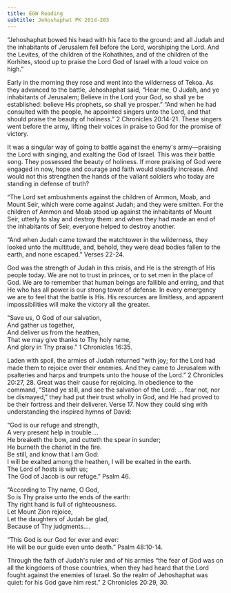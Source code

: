 ```yaml
---
title: EGW Reading
subtitle: Jehoshaphat PK 201d-203
---
```


“Jehoshaphat bowed his head with his face to the ground: and all Judah and the inhabitants of Jerusalem fell before the Lord, worshiping the Lord. And the Levites, of the children of the Kohathites, and of the children of the Korhites, stood up to praise the Lord God of Israel with a loud voice on high.”

Early in the morning they rose and went into the wilderness of Tekoa. As they advanced to the battle, Jehoshaphat said, “Hear me, O Judah, and ye inhabitants of Jerusalem; Believe in the Lord your God, so shall ye be established: believe His prophets, so shall ye prosper.” “And when he had consulted with the people, he appointed singers unto the Lord, and that should praise the beauty of holiness.” 2 Chronicles 20:14-21. These singers went before the army, lifting their voices in praise to God for the promise of victory.

It was a singular way of going to battle against the enemy's army—praising the Lord with singing, and exalting the God of Israel. This was their battle song. They possessed the beauty of holiness. If more praising of God were engaged in now, hope and courage and faith would steadily increase. And would not this strengthen the hands of the valiant soldiers who today are standing in defense of truth?

“The Lord set ambushments against the children of Ammon, Moab, and Mount Seir, which were come against Judah; and they were smitten. For the children of Ammon and Moab stood up against the inhabitants of Mount Seir, utterly to slay and destroy them: and when they had made an end of the inhabitants of Seir, everyone helped to destroy another.

“And when Judah came toward the watchtower in the wilderness, they looked unto the multitude, and, behold, they were dead bodies fallen to the earth, and none escaped.” Verses 22-24.

God was the strength of Judah in this crisis, and He is the strength of His people today. We are not to trust in princes, or to set men in the place of God. We are to remember that human beings are fallible and erring, and that He who has all power is our strong tower of defense. In every emergency we are to feel that the battle is His. His resources are limitless, and apparent impossibilities will make the victory all the greater.

“Save us, O God of our salvation,\
And gather us together,\
And deliver us from the heathen,\
That we may give thanks to Thy holy name,\
And glory in Thy praise.” 1 Chronicles 16:35.

Laden with spoil, the armies of Judah returned “with joy; for the Lord had made them to rejoice over their enemies. And they came to Jerusalem with psalteries and harps and trumpets unto the house of the Lord.” 2 Chronicles 20:27, 28. Great was their cause for rejoicing. In obedience to the command, “Stand ye still, and see the salvation of the Lord: ... fear not, nor be dismayed,” they had put their trust wholly in God, and He had proved to be their fortress and their deliverer. Verse 17. Now they could sing with understanding the inspired hymns of David:

“God is our refuge and strength,\
A very present help in trouble....\
He breaketh the bow, and cutteth the spear in sunder;\
He burneth the chariot in the fire.\
Be still, and know that I am God:\
I will be exalted among the heathen, I will be exalted in the earth.\
The Lord of hosts is with us;\
The God of Jacob is our refuge.” Psalm 46.

“According to Thy name, O God,\
So is Thy praise unto the ends of the earth:\
Thy right hand is full of righteousness.\
Let Mount Zion rejoice,\
Let the daughters of Judah be glad,\
Because of Thy judgments....

“This God is our God for ever and ever:\
He will be our guide even unto death.” Psalm 48:10-14.

Through the faith of Judah's ruler and of his armies “the fear of God was on all the kingdoms of those countries, when they had heard that the Lord fought against the enemies of Israel. So the realm of Jehoshaphat was quiet: for his God gave him rest.” 2 Chronicles 20:29, 30.